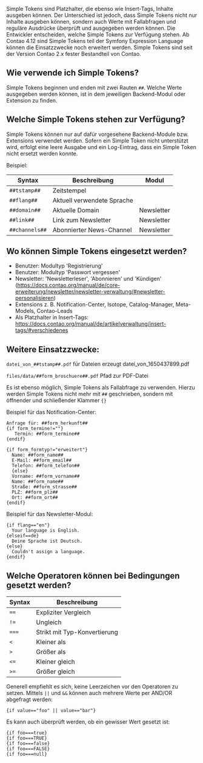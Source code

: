 Simple Tokens sind Platzhalter, die ebenso wie Insert-Tags, Inhalte ausgeben können. Der Unterschied ist jedoch, dass Simple Tokens nicht nur Inhalte ausgeben können, sondern auch Werte mit Fallabfragen und reguläre Ausdrücke überprüft und ausgegeben werden können. Die Entwickler entscheiden, welche Simple Tokens zur Verfügung stehen. Ab Contao 4.12 sind Simple Tokens teil der Symfony Expression Language können die Einsatzzwecke noch erweitert werden. Simple Tokens sind seit der Version Contao 2.x fester Bestandteil von Contao.


## Wie verwende ich Simple Tokens?
Simple Tokens beginnen und enden mit zwei Rauten `##`. Welche Werte ausgegeben werden können, ist in dem jeweiligen Backend-Modul oder Extension zu finden.


## Welche Simple Tokens stehen zur Verfügung?
Simple Tokens können nur auf dafür vorgesehene Backend-Module bzw. Extensions verwendet werden. Sofern ein Simple Token nicht unterstützt wird, erfolgt eine leere Ausgabe und ein Log-Eintrag, dass ein Simple Token nicht ersetzt werden konnte.

Beispiel:

| Syntax              | Beschreibung                                              | Modul                       |
| --------------------| --------------------------------------------------------- | --------------------------- |
| `##tstamp##`        | Zeitstempel                                               |                             |
| `##flang##`         | Aktuell verwendete Sprache                                |                             |
| `##domain##`        | Aktuelle Domain                                           | Newsletter                  |
| `##link##`          | Link zum Newsletter                                       | Newsletter                  |
| `##channels##`      | Abonnierter News-Channel                                   | Newsletter                  |


## Wo können Simple Tokens eingesetzt werden?
- Benutzer: Modultyp 'Registrierung'
- Benutzer: Modultyp 'Passwort vergessen'
- Newsletter: 'Newsletterleser', 'Abonnieren' und 'Kündigen' (https://docs.contao.org/manual/de/core-erweiterung/newsletter/newsletter-verwaltung/#newsletter-personalisieren)
- Extensions z. B. Notification-Center, Isotope, Catalog-Manager, Meta-Models, Contao-Leads
- Als Platzhalter in Insert-Tags: https://docs.contao.org/manual/de/artikelverwaltung/insert-tags/#verschiedenes


## Weitere Einsatzzwecke:
`datei_von_##tstamp##.pdf` für Dateien erzeugt datei_von_1650437899.pdf

`files/data/##form_broschuere##.pdf` Pfad zur PDF-Datei

Es ist ebenso möglich, Simple Tokens als Fallabfrage zu verwenden. Hierzu werden Simple Tokens nicht mehr mit `##` geschrieben, sondern mit öffnender und schließender Klammer `{}`

Beispiel für das Notification-Center:

```
Anfrage für: ##form_herkunft##
{if form_termine!=""}
   Termin: ##form_termine##
{endif}

{if form_formtyp!="erweitert"}
  Name: ##form_name##
  E-Mail: ##form_email##
  Telefon: ##form_telefon##
  {else}
  Vorname: ##form_vorname##
  Name: ##form_name##
  Straße: ##form_strasse##
  PLZ: ##form_plz##
  Ort: ##form_ort##
{endif}
```

Beispiel für das Newsletter-Modul:

```
{if flang=="en"}
  Your language is English.
{elseif==de}
  Deine Sprache ist Deutsch.
{else}
  Couldn't assign a language.
{endif}
```


## Welche Operatoren können bei Bedingungen gesetzt werden?

| Syntax      | Beschreibung                  |
| ----------- | ------------------------------|
| `==`        | Expliziter Vergleich          |
| `!=`        | Ungleich                      |
| `===`       | Strikt mit Typ-Konvertierung  |
| `<`         | Kleiner als                   |
| `>`         | Größer als                    |
| `<=`        | Kleiner gleich                |
| `>=`        | Größer gleich                 |

Generell empfiehlt es sich, keine Leerzeichen vor den Operatoren zu setzen. Mittels `||` und `&&` können auch mehrere Werte per AND/OR abgefragt werden:

`{if value=="foo" || value=="bar"}`

Es kann auch überprüft werden, ob ein gewisser Wert gesetzt ist:

```
{if foo===true}
{if foo===TRUE}
{if foo===false}
{if foo===FALSE}
{if foo===null}
```

